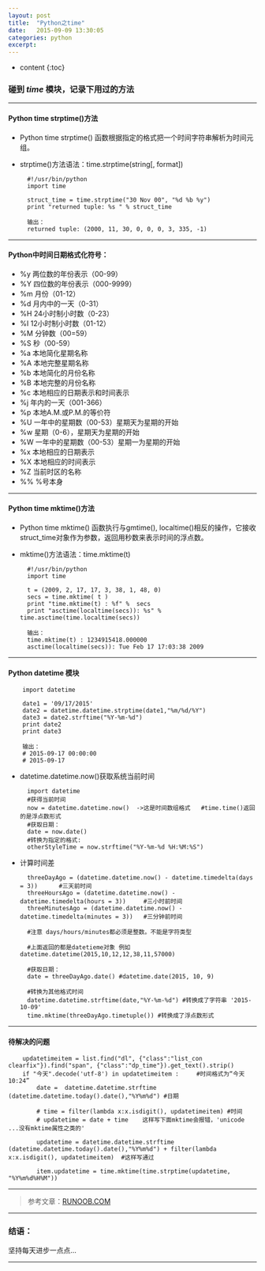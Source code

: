 ```yaml
---
layout: post
title:  "Python之time"
date:   2015-09-09 13:30:05
categories: python
excerpt: 
---
```


* content
{:toc}


### 碰到 *time* 模块，记录下用过的方法

---

#### Python time strptime()方法

* Python time strptime() 函数根据指定的格式把一个时间字符串解析为时间元组。

* strptime()方法语法：time.strptime(string[, format])

        #!/usr/bin/python
        import time

        struct_time = time.strptime("30 Nov 00", "%d %b %y")
        print "returned tuple: %s " % struct_time
        
        输出：
        returned tuple: (2000, 11, 30, 0, 0, 0, 3, 335, -1)

---

#### Python中时间日期格式化符号：

* %y 两位数的年份表示（00-99）
* %Y 四位数的年份表示（000-9999）
* %m 月份（01-12）
* %d 月内中的一天（0-31）
* %H 24小时制小时数（0-23）
* %I 12小时制小时数（01-12）
* %M 分钟数（00=59）
* %S 秒（00-59）
* %a 本地简化星期名称
* %A 本地完整星期名称
* %b 本地简化的月份名称
* %B 本地完整的月份名称
* %c 本地相应的日期表示和时间表示
* %j 年内的一天（001-366）
* %p 本地A.M.或P.M.的等价符
* %U 一年中的星期数（00-53）星期天为星期的开始
* %w 星期（0-6），星期天为星期的开始
* %W 一年中的星期数（00-53）星期一为星期的开始
* %x 本地相应的日期表示
* %X 本地相应的时间表示
* %Z 当前时区的名称
* %% %号本身


---

#### Python time mktime()方法

* Python time mktime() 函数执行与gmtime(), localtime()相反的操作，它接收struct_time对象作为参数，返回用秒数来表示时间的浮点数。

* mktime()方法语法：time.mktime(t)

        #!/usr/bin/python
        import time

        t = (2009, 2, 17, 17, 3, 38, 1, 48, 0)
        secs = time.mktime( t )
        print "time.mktime(t) : %f" %  secs
        print "asctime(localtime(secs)): %s" % time.asctime(time.localtime(secs))
        
        输出：
        time.mktime(t) : 1234915418.000000
        asctime(localtime(secs)): Tue Feb 17 17:03:38 2009

---

#### Python datetime 模块
        
        import datetime
        
        date1 = '09/17/2015'
        date2 = datetime.datetime.strptime(date1,"%m/%d/%Y")
        date3 = date2.strftime("%Y-%m-%d")
        print date2
        print date3
        
        输出：
        # 2015-09-17 00:00:00
        # 2015-09-17

* datetime.datetime.now()获取系统当前时间
    
        import datetime
        #获得当前时间
        now = datetime.datetime.now()  ->这是时间数组格式   #time.time()返回的是浮点数形式
        #获取日期：
        date = now.date()
        #转换为指定的格式:
        otherStyleTime = now.strftime("%Y-%m-%d %H:%M:%S")
       
* 计算时间差 

        threeDayAgo = (datetime.datetime.now() - datetime.timedelta(days = 3))      #三天前时间
        threeHoursAgo = (datetime.datetime.now() - datetime.timedelta(hours = 3))     #三小时前时间
        threeMinutesAgo = (datetime.datetime.now() - datetime.timedelta(minutes = 3))   #三分钟前时间
        
        #注意 days/hours/minutes都必须是整数。不能是字符类型
        
        #上面返回的都是datetieme对象 例如 datetime.datetime(2015,10,12,12,38,11,57000)
        
        #获取日期：
        date = threeDayAgo.date() #datetime.date(2015, 10, 9)
        
        #转换为其他格式时间
        datetime.datetime.strftime(date,"%Y-%m-%d") #转换成了字符串 '2015-10-09'
        time.mktime(threeDayAgo.timetuple()) #转换成了浮点数形式
        
---

#### 待解决的问题

        updatetimeitem = list.find("dl", {"class":"list_con clearfix"}).find("span", {"class":"dp_time"}).get_text().strip()
        if "今天".decode('utf-8') in updatetimeitem :     #时间格式为“今天10:24”
            date =  datetime.datetime.strftime (datetime.datetime.today().date(),"%Y%m%d") #日期
            
            # time = filter(lambda x:x.isdigit(), updatetimeitem) #时间
            # updatetime = date + time    这样写下面mktime会报错，'unicode ...没有mktime属性之类的'
            
            updatetime = datetime.datetime.strftime (datetime.datetime.today().date(),"%Y%m%d") + filter(lambda x:x.isdigit(), updatetimeitem)  #这样写通过
            
            item.updatetime = time.mktime(time.strptime(updatetime, "%Y%m%d%H%M")) 
            
---

> 参考文章：[RUNOOB.COM](http://www.runoob.com/python/att-time-mktime.html)

---

### 结语：

坚持每天进步一点点...

---